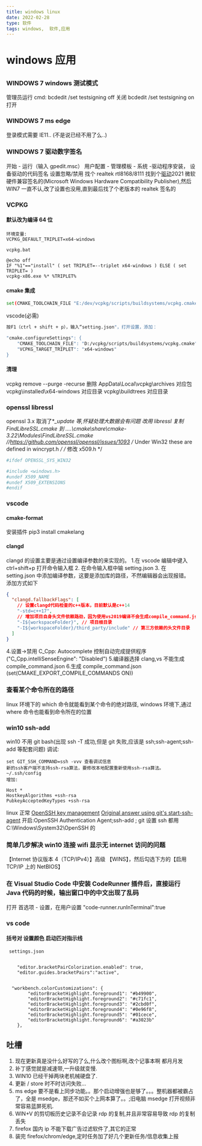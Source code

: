 ```yaml
---
title: windows linux
date: 2022-02-28
type: 软件
tags: windows,  软件,应用
---
```


# windows 应用

##

### WINDOWS 7 windows 测试模式

管理员运行 cmd:
bcdedit /set testsigning off 关闭
bcdedit /set testsigning on 打开

### WINDOWS 7 ms edge

登录模式需要 IE11.. (不是说已经不用了么..)

### WINDOWS 7 驱动数字签名

开始 - 运行（输入 gpedit.msc） 用户配置 - 管理模板 - 系统 -驱动程序安装， 设备驱动的代码签名 设置忽略/禁用
找个 realtek rtl8168/8111 找到个[驱动](https://driverpack.io/en/hwids/PCI%5CVEN_10EC%26DEV_8168?os=windows-7-x64)2021 微软硬件兼容签名的(Microsoft Windows Hardware Compatibility Publisher),然后 WIN7 一直不认,改了设置也没用,直到最后找了个老版本的 realtek 签名的

### VCPKG

#### 默认改为编译 64 位

```dotnetcli
环境变量:
VCPKG_DEFAULT_TRIPLET=x64-windows
```

```shell
vcpkg.bat

@echo off
IF "%1"=="install" ( set TRIPLET=--triplet x64-windows ) ELSE ( set TRIPLET= )
vcpkg-x86.exe %* %TRIPLET%
```

#### cmake 集成

```bash
set(CMAKE_TOOLCHAIN_FILE "E:/dev/vcpkg/scripts/buildsystems/vcpkg.cmake")
```

vscode(必需)

```bash
按F1（ctrl + shift + p），输入“setting.json"，打开设置，添加：

"cmake.configureSettings": {
    "CMAKE_TOOLCHAIN_FILE": "D:/vcpkg/scripts/buildsystems/vcpkg.cmake",
    "VCPKG_TARGET_TRIPLET": "x64-windows"
}
```

#### 清理

vcpkg remove --purge -recurse
删除 AppData\Local\vcpkg\archives 对应包
vcpkg\installed\x64-windows 对应目录
vcpkg\buildtrees 对应目录

### openssl libressl

openssl 3.x 取消了\*_\_update 等,怀疑处理大数据会有问题
改用 libressl
复制 FindLibreSSL.cmake 到 ....\cmake\share\cmake-3.22\Modules\FindLibreSSL.cmake
//https://github.com/openssl/openssl/issues/1093
/_ Under Win32 these are defined in wincrypt.h _/
/_ 修改 x509.h \*/
```powershell
#ifdef OPENSSL_SYS_WIN32

#include <windows.h>
#undef X509_NAME
#undef X509_EXTENSIONS
#endif
```

### vscode

#### cmake-format

安装插件
pip3 install cmakelang

#### clangd

clangd 的设置主要是通过设置编译参数的来实现的。 1.在 vscode 编辑中键入 ctrl+shift+p 打开命令输入框 2. 在命令输入框中输 setting.json 3. 在 setting.json 中添加编译参数，这要是添加库的路径，不然编辑器会出现报错。
添加方式如下

```json
{
  "clangd.fallbackFlags": [
    // 设置clangd代码检查的c++版本，目前默认是c++14
    "-std=c++17",
    // 增加项目自身头文件依赖路劲，因为使用vs2019编译不会生成compile_command.json文件，项目自己的头文件就不会找到
    "-I${workspaceFolder}", // 项目根目录
    "-I${workspaceFolder}/third_party/include" // 第三方依赖的头文件目录
  ]
}
```

4.设置->禁用 C_Cpp: Autocomplete 控制自动完成提供程序 ("C_Cpp.intelliSenseEngine": "Disabled") 5.编译器选择 clang,vs 不能生成 compile_command.json 6.生成 compile_command.json (set(CMAKE_EXPORT_COMPILE_COMMANDS ON))

### 查看某个命令所在的路径

linux 环境下的 which 命令就能看到某个命令的绝对路径,
windows 环境下,通过 where 命令也能看到命令所在的位置

### win10 ssh-add

win10 不用 git bash(出现 ssh -T 成功,但是 git 失败,应该是 ssh;ssh-agent;ssh-add 等配套问题)
调试:

```shell
set GIT_SSH_COMMAND=ssh -vvv 查看调试信息
新的ssh客户端不支持ssh-rsa算法，要修改本地配置重新使用ssh-rsa算法。
~/.ssh/config
增加:

Host *
HostkeyAlgorithms +ssh-rsa
PubkeyAcceptedKeyTypes +ssh-rsa

```

linux 正常
[OpenSSH key management](https://docs.microsoft.com/en-us/windows-server/administration/openssh/openssh_keymanagement)
[Original answer using git's start-ssh-agent](https://stackoverflow.com/questions/18683092/how-to-run-ssh-add-on-windows)
开启:OpenSSH Authentication Agent;ssh-add ; git 设置 ssh 都用 C:\Windows\System32\OpenSSH 的

### 简单几步解决 win10 连接 wifi 显示无 internet 访问的问题

【Internet 协议版本 4（TCP/IPv4）】高级 【WINS】，然后勾选下方的【启用 TCP/IP 上的 NetBIOS】

### 在 Visual Studio Code 中安装 CodeRunner 插件后，直接运行 Java 代码的时候，输出窗口中的中文出现了乱码

打开 首选项 - 设置，在用户设置
"code-runner.runInTerminal":true

### vs code

#### 括号对 设置颜色 启动匹对指示线

```dotnetcli
 settings.json


    "editor.bracketPairColorization.enabled": true,
    "editor.guides.bracketPairs":"active",


  "workbench.colorCustomizations": {
        "editorBracketHighlight.foreground1": "#b49900",
        "editorBracketHighlight.foreground2": "#c71fc1",
        "editorBracketHighlight.foreground3": "#2cbd0f",
        "editorBracketHighlight.foreground4": "#0e96f8",
        "editorBracketHighlight.foreground5": "#01cece",
        "editorBracketHighlight.foreground6": "#a3023b"
    },
```

## 吐槽

1. 现在更新真是没什么好写的了么,什么改个图标啊,改个记事本啊 都月月发
2. 补丁感觉就是减速带,一升级就变慢.
3. WIN10 已经干掉两块老机械硬盘了.
4. 更新 / store 时不时访问失败...
5. ms edge 要不是看上同步功能。。那个启动增强也是够了。。。整机器都被霸占了，全是 msedge，那还不如买个上网本算了。。;旧电脑 msedge 打开视频非常容易蓝屏死机.
6. WIN+V 的剪切板历史记录不会记录 rdp 的复制,并且非常容易导致 rdp 的复制丢失
7. firefox 国内 ip 不能下载广告过滤软件了,其它的正常
8. 装完 firefox/chrom/edge,定时任务加了好几个更新任务/信息收集上报
